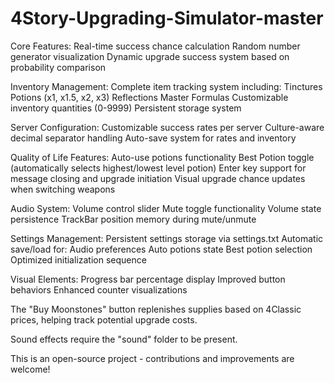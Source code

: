 # 4Story-Upgrading-Simulator-master

Core Features:
Real-time success chance calculation
Random number generator visualization
Dynamic upgrade success system based on probability comparison

Inventory Management:
Complete item tracking system including:
Tinctures
Potions (x1, x1.5, x2, x3)
Reflections
Master Formulas
Customizable inventory quantities (0-9999)
Persistent storage system

Server Configuration:
Customizable success rates per server
Culture-aware decimal separator handling
Auto-save system for rates and inventory

Quality of Life Features:
Auto-use potions functionality
Best Potion toggle (automatically selects highest/lowest level potion)
Enter key support for message closing and upgrade initiation
Visual upgrade chance updates when switching weapons

Audio System:
Volume control slider
Mute toggle functionality
Volume state persistence
TrackBar position memory during mute/unmute

Settings Management:
Persistent settings storage via settings.txt
Automatic save/load for:
Audio preferences
Auto potions state
Best potion selection
Optimized initialization sequence

Visual Elements:
Progress bar percentage display
Improved button behaviors
Enhanced counter visualizations

The "Buy Moonstones" button replenishes supplies based on 4Classic prices, helping track potential upgrade costs.

Sound effects require the "sound" folder to be present.

This is an open-source project - contributions and improvements are welcome!
